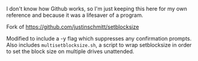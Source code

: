 I don't know how Github works, so I'm just keeping this here for my own reference and because it was a lifesaver of a program.

Fork of https://github.com/justinschmitt/setblocksize

Modified to include a -y flag which suppresses any confirmation prompts.  Also includes `multisetblocksize.sh`, a script to wrap setblocksize in order to set the block size on multiple drives unattended.
